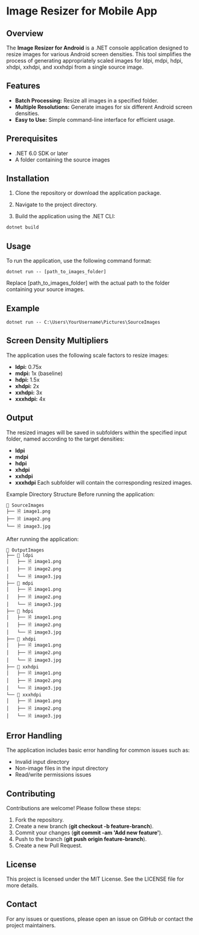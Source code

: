 # Image Resizer for Mobile App

## Overview
The **Image Resizer for Android** is a .NET console application designed to resize images for various Android screen densities. This tool simplifies the process of generating appropriately scaled images for ldpi, mdpi, hdpi, xhdpi, xxhdpi, and xxxhdpi from a single source image.

## Features
* **Batch Processing:** Resize all images in a specified folder.
* **Multiple Resolutions:** Generate images for six different Android screen densities.
* **Easy to Use:** Simple command-line interface for efficient usage.

## Prerequisites
* .NET 6.0 SDK or later
* A folder containing the source images

## Installation
1. Clone the repository or download the application package.

2. Navigate to the project directory.

3. Build the application using the .NET CLI:
``` bash
dotnet build
```

## Usage
To run the application, use the following command format:

```
dotnet run -- [path_to_images_folder]
```
Replace [path_to_images_folder] with the actual path to the folder containing your source images.

## Example
```
dotnet run -- C:\Users\YourUsername\Pictures\SourceImages
```

## Screen Density Multipliers
The application uses the following scale factors to resize images:

* **ldpi:** 0.75x
* **mdpi:** 1x (baseline)
* **hdpi:** 1.5x
* **xhdpi:** 2x
* **xxhdpi:** 3x
* **xxxhdpi:** 4x

## Output
The resized images will be saved in subfolders within the specified input folder, named according to the target densities:

* **ldpi**
* **mdpi**
* **hdpi**
* **xhdpi**
* **xxhdpi**
* **xxxhdpi**
Each subfolder will contain the corresponding resized images.

Example Directory Structure
Before running the application:

```
📂 SourceImages
├── 🗎 image1.png
├── 🗎 image2.png
└── 🗎 image3.jpg
```
After running the application:

```
📂 OutputImages
├── 📂 ldpi
│   ├── 🗎 image1.png
│   ├── 🗎 image2.png
│   └── 🗎 image3.jpg
├── 📂 mdpi
│   ├── 🗎 image1.png
│   ├── 🗎 image2.png
│   └── 🗎 image3.jpg
├── 📂 hdpi
│   ├── 🗎 image1.png
│   ├── 🗎 image2.png
│   └── 🗎 image3.jpg
├── 📂 xhdpi
│   ├── 🗎 image1.png
│   ├── 🗎 image2.png
│   └── 🗎 image3.jpg
├── 📂 xxhdpi
│   ├── 🗎 image1.png
│   ├── 🗎 image2.png
│   └── 🗎 image3.jpg
└── 📂 xxxhdpi
│   ├── 🗎 image1.png
│   ├── 🗎 image2.png
│   └── 🗎 image3.jpg
```
## Error Handling
The application includes basic error handling for common issues such as:

* Invalid input directory
* Non-image files in the input directory
* Read/write permissions issues

## Contributing
Contributions are welcome! Please follow these steps:

1. Fork the repository.
1. Create a new branch (**git checkout -b feature-branch**).
1. Commit your changes (**git commit -am 'Add new feature'**).
1. Push to the branch (**git push origin feature-branch**).
1. Create a new Pull Request.

## License
This project is licensed under the MIT License. See the LICENSE file for more details.

## Contact
For any issues or questions, please open an issue on GitHub or contact the project maintainers.
